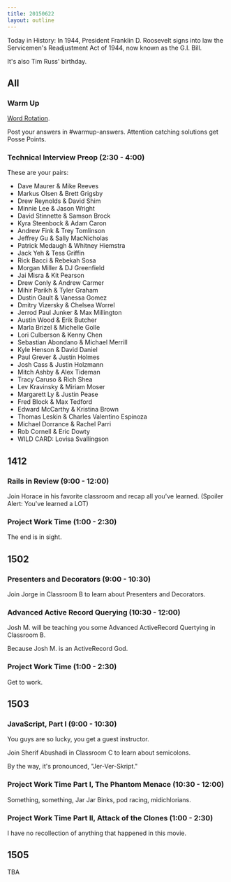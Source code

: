 ```yaml
---
title: 20150622
layout: outline
---
```


Today in History: In 1944, President Franklin D. Roosevelt signs into law
the Servicemen's Readjustment Act of 1944, now known as the G.I. Bill.

It's also Tim Russ' birthday.

## All 

### Warm Up

[Word Rotation](https://github.com/turingschool/thinking_in_algorithms/blob/master/challenges/word_rotation.markdown).

Post your answers in #warmup-answers. Attention catching solutions get Posse Points.

### Technical Interview Preop (2:30 - 4:00)

These are your pairs:

* Dave Maurer & Mike Reeves
* Markus Olsen & Brett Grigsby
* Drew Reynolds & David Shim
* Minnie Lee & Jason Wright
* David Stinnette & Samson Brock
* Kyra Steenbock & Adam Caron
* Andrew Fink & Trey Tomlinson
* Jeffrey Gu & Sally MacNicholas
* Patrick Medaugh & Whitney Hiemstra
* Jack Yeh & Tess Griffin
* Rick Bacci & Rebekah Sosa
* Morgan Miller & DJ Greenfield
* Jai Misra & Kit Pearson
* Drew Conly & Andrew Carmer
* Mihir Parikh & Tyler Graham
* Dustin Gault & Vanessa Gomez
* Dmitry Vizersky & Chelsea Worrel
* Jerrod Paul Junker & Max Millington
* Austin Wood & Erik Butcher
* Marla Brizel & Michelle Golle
* Lori Culberson & Kenny Chen
* Sebastian Abondano & Michael Merrill
* Kyle Henson & David Daniel
* Paul Grever & Justin Holmes
* Josh Cass & Justin Holzmann
* Mitch Ashby & Alex Tideman
* Tracy Caruso & Rich Shea
* Lev Kravinsky & Miriam Moser
* Margarett Ly & Justin Pease
* Fred Block & Max Tedford
* Edward McCarthy & Kristina Brown
* Thomas Leskin & Charles Valentino Espinoza
* Michael Dorrance & Rachel Parri
* Rob Cornell & Eric Dowty
* WILD CARD: Lovisa Svallingson 

## 1412 

### Rails in Review (9:00 - 12:00)

Join Horace in his favorite classroom and recap all you've learned. (Spoiler Alert: You've learned a LOT)

### Project Work Time (1:00 - 2:30)

The end is in sight.


## 1502

### Presenters and Decorators (9:00 - 10:30)

Join Jorge in Classroom B to learn about Presenters and Decorators.

### Advanced Active Record Querying (10:30 - 12:00)

Josh M. will be teaching you some Advanced ActiveRecord Quertying in Classroom B.

Because Josh M. is an ActiveRecord God.

### Project Work Time (1:00 - 2:30)

Get to work.


## 1503

### JavaScript, Part I (9:00 - 10:30)

You guys are so lucky, you get a guest instructor.

Join Sherif Abushadi in Classroom C to learn about semicolons.

By the way, it's pronounced, "Jer-Ver-Skript."

### Project Work Time Part I, The Phantom Menace (10:30 - 12:00)

Something, something, Jar Jar Binks, pod racing, midichlorians.

### Project Work Time Part II, Attack of the Clones (1:00 - 2:30)

I have no recollection of anything that happened in this movie.


## 1505

TBA

  